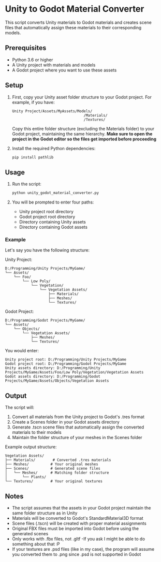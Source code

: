 # Unity to Godot Material Converter

This script converts Unity materials to Godot materials and creates scene files that automatically assign these materials to their corresponding models.

## Prerequisites

- Python 3.6 or higher
- A Unity project with materials and models
- A Godot project where you want to use these assets

## Setup

1. First, copy your Unity asset folder structure to your Godot project. For example, if you have:
   ```
   Unity Project/Assets/MyAssets/Models/
                                    /Materials/
                                    /Textures/
   ```
   Copy this entire folder structure (excluding the Materials folder) to your Godot project, maintaining the same hierarchy.
   **Make sure to open the project in the Godot editor so the files get imported before proceeding**

2. Install the required Python dependencies:
   ```bash
   pip install pathlib
   ```

## Usage

1. Run the script:
   ```bash
   python unity_godot_material_converter.py
   ```

2. You will be prompted to enter four paths:

   - Unity project root directory
   - Godot project root directory
   - Directory containing Unity assets
   - Directory containing Godot assets

### Example

Let's say you have the following structure:

Unity Project:
```
D:/Programming/Unity Projects/MyGame/
└── Assets/
    └── Foo/
        └── Low Poly/
            └── Vegetation/
                └── Vegetation Assets/
                    ├── Materials/
                    ├── Meshes/
                    └── Textures/
```

Godot Project:
```
D:/Programming/Godot Projects/MyGame/
└── Assets/
    └── Objects/
        └── Vegetation Assets/
            ├── Meshes/
            └── Textures/
```

You would enter:
```
Unity project root: D:/Programming/Unity Projects/MyGame
Godot project root: D:/Programming/Godot Projects/MyGame
Unity assets directory: D:/Programming/Unity Projects/MyGame/Assets/Foo/Low Poly/Vegetation/Vegetation Assets
Godot assets directory: D:/Programming/Godot Projects/MyGame/Assets/Objects/Vegetation Assets
```

## Output

The script will:
1. Convert all materials from the Unity project to Godot's .tres format
2. Create a Scenes folder in your Godot assets directory
3. Generate .tscn scene files that automatically assign the converted materials to their models
4. Maintain the folder structure of your meshes in the Scenes folder

Example output structure:
```
Vegetation Assets/
├── Materials/        # Converted .tres materials
├── Meshes/          # Your original meshes
├── Scenes/          # Generated scene files
│   └── Meshes/      # Matching folder structure
│       └── Plants/
└── Textures/        # Your original textures
```

## Notes

- The script assumes that the assets in your Godot project maintain the same folder structure as in Unity
- Materials will be converted to Godot's StandardMaterial3D format
- Scene files (.tscn) will be created with proper material assignments
- Original FBX files must be imported into Godot before using the generated scenes
- Only works with .fbx files, not .gltf   -If you ask I might be able to do something about that :P
- If your textures are .psd files (like in my case), the program will assume you converted them to .png since .psd is not supported in Godot
